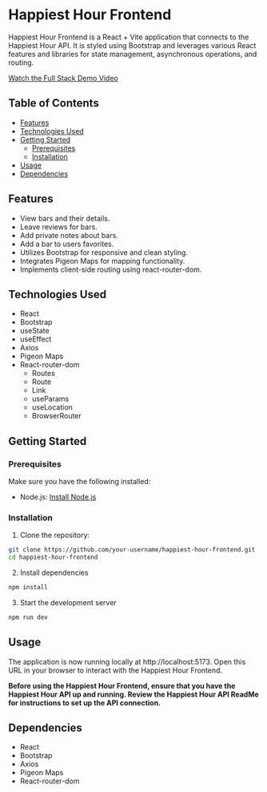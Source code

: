 # Happiest Hour Frontend

Happiest Hour Frontend is a React + Vite application that connects to the Happiest Hour API. It is styled using Bootstrap and leverages various React features and libraries for state management, asynchronous operations, and routing.

[Watch the Full Stack Demo Video](https://www.canva.com/design/DAF5Hh65lEw/YeSQG5KzlAA9cRqeFUt0SA/watch?utm_content=DAF5Hh65lEw&utm_campaign=designshare&utm_medium=link&utm_source=editor)


## Table of Contents

- [Features](#features)
- [Technologies Used](#technologies-used)
- [Getting Started](#getting-started)
  - [Prerequisites](#prerequisites)
  - [Installation](#installation)
- [Usage](#usage)
- [Dependencies](#dependencies)

## Features

- View bars and their details.
- Leave reviews for bars.
- Add private notes about bars.
- Add a bar to users favorites.
- Utilizes Bootstrap for responsive and clean styling.
- Integrates Pigeon Maps for mapping functionality.
- Implements client-side routing using react-router-dom.

## Technologies Used

- React
- Bootstrap
- useState
- useEffect
- Axios
- Pigeon Maps
- React-router-dom
  - Routes
  - Route
  - Link
  - useParams
  - useLocation
  - BrowserRouter

## Getting Started

### Prerequisites

Make sure you have the following installed:

- Node.js: [Install Node.js](https://nodejs.org/)

### Installation

1. Clone the repository:

```bash
git clone https://github.com/your-username/happiest-hour-frontend.git
cd happiest-hour-frontend
```

2. Install dependencies

```bash
npm install
```

3. Start the development server

```bash
npm run dev
```

## Usage
The application is now running locally at http://localhost:5173. Open this URL in your browser to interact with the Happiest Hour Frontend.

**Before using the Happiest Hour Frontend, ensure that you have the Happiest Hour API up and running. Review the Happiest Hour API ReadMe for instructions to set up the API connection.**

## Dependencies 
- React
- Bootstrap
- Axios
- Pigeon Maps
- React-router-dom
